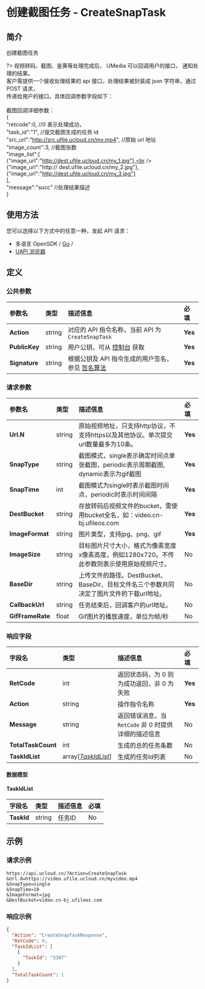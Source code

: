 # 创建截图任务 - CreateSnapTask

## 简介

创建截图任务

?> 视频转码、截图、鉴黄等处理完成后， UMedia 可以回调用户的接口， 通知处理的结果。<br />客户需提供一个接收处理结果的 api 接口，处理结果被封装成 json 字符串，通过 POST 请求，<br />传递给用户的接口。具体回调参数字段如下：<br /><br />截图回调详细参数：<br />{<br />"retcode":0, //0 表示处理成功，<br />"task_id":"1", //提交截图生成的任务 id<br />"src_url":"http://src.ufile.ucloud.cn/my.mp4", //原始 url 地址<br />"image_count":3, //截图张数<br />"image_list":[<br />{"image_url":"http://dest.ufile.ucloud.cn/my_1.jpg"},<br />{"image_url":"http:// dest.ufile.ucloud.cn/my_2.jpg"},<br />{"image_url":"http://dest.ufile.ucloud.cn/my_3.jpg"}<br />],<br />"message":"succ" //处理结果描述<br />}




## 使用方法

您可以选择以下方式中的任意一种，发起 API 请求：
- 多语言 OpenSDK / [Go](https://github.com/ucloud/ucloud-sdk-go) /
- [UAPI 浏览器](https://console.ucloud.cn/uapi/detail?id=CreateSnapTask)


## 定义

### 公共参数

| 参数名 | 类型 | 描述信息 | 必填 |
|:---|:---|:---|:---|
| **Action**     | string  | 对应的 API 指令名称，当前 API 为 `CreateSnapTask`                        | **Yes** |
| **PublicKey**  | string  | 用户公钥，可从 [控制台](https://console.ucloud.cn/uapi/apikey) 获取                                             | **Yes** |
| **Signature**  | string  | 根据公钥及 API 指令生成的用户签名，参见 [签名算法](api/summary/signature.md)  | **Yes** |

### 请求参数

| 参数名 | 类型 | 描述信息 | 必填 |
|:---|:---|:---|:---|
| **Url.N** | string | 原始视频地址，只支持http协议，不支持https以及其他协议。单次提交url数量最多为10条。 |**Yes**|
| **SnapType** | string | 截图模式，single表示确定时间点单张截图，periodic表示周期截图, dynamic表示为gif截图 |**Yes**|
| **SnapTime** | int | 截图模式为single时表示截图时间点，periodic时表示时间间隔 |**Yes**|
| **DestBucket** | string | 存放转码后视频文件的bucket，需使用bucket全名，如：video.cn-bj.ufileos.com |**Yes**|
| **ImageFormat** | string | 图片类型，支持jpg、png、gif |**Yes**|
| **ImageSize** | string | 目标图片尺寸大小，格式为像素宽度x像素高度，例如1280x720。不传此参数则表示使用原始视频尺寸。 |No|
| **BaseDir** | string | 上传文件的路径。DestBucket、BaseDir、目标文件名三个参数共同决定了图片文件的下载url地址。 |No|
| **CallbackUrl** | string | 任务结束后，回调客户的url地址。 |No|
| **GifFrameRate** | float | Gif图片的播放速度，单位为帧/秒 |No|

### 响应字段

| 字段名 | 类型 | 描述信息 | 必填 |
|:---|:---|:---|:---|
| **RetCode** | int | 返回状态码，为 0 则为成功返回，非 0 为失败 |**Yes**|
| **Action** | string | 操作指令名称 |**Yes**|
| **Message** | string | 返回错误消息，当 `RetCode` 非 0 时提供详细的描述信息 |No|
| **TotalTaskCount** | int | 生成的总的任务条数 |No|
| **TaskIdList** | array[[*TaskIdList*](#TaskIdList)] | 生成的任务Id列表 |No|

#### 数据模型


#### TaskIdList

| 字段名 | 类型 | 描述信息 | 必填 |
|:---|:---|:---|:---|
| **TaskId** | string | 任务ID |No|

## 示例

### 请求示例
    
```
https://api.ucloud.cn/?Action=CreateSnapTask
&Url.0=https://video.ufile.ucloud.cn/myvideo.mp4
&SnapType=single
&SnapTime=10
&ImageFormat=jpg
&DestBucket=video.cn-bj.ufileos.com
```

### 响应示例
    
```json
{
  "Action": "CreateSnapTaskResponse",
  "RetCode": 0,
  "TaskIdList": [
    {
      "TaskId": "3387"
    }
  ],
  "TotalTaskCount": 1
}
```






